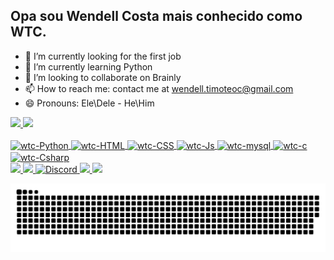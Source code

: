 ## Opa sou Wendell Costa mais conhecido como WTC.

- 🔭 I’m currently looking for the first job
- 🌱 I’m currently learning Python
- 👯 I’m looking to collaborate on Brainly
- 📫 How to reach me: contact me at wendell.timoteoc@gmail.com
- 😄 Pronouns: Ele\Dele - He\Him

 <div>
  <a href="https://github.com/wtc13">
  <img height = "180em" src = "https://github-readme-stats.vercel.app/api?username=wtc13&show_icons=true&theme=gruvbox&include_all_commits=true&count_private=true" />
  <img height = "180em" src = "https://github-readme-stats.vercel.app/api/top-langs/?username=wtc13&layout=compact&langs_count=7&theme=merko" />
</div>
<div style = "display: inline_block"> <br>
  <img align = "center" alt = "wtc-Python" height = "30" width = "40" src="https://cdn.jsdelivr.net/gh/devicons/devicon/icons/python/python-original.svg" />
  <img align = "center" alt = "wtc-HTML" height = "30" width = "40" src="https://cdn.jsdelivr.net/gh/devicons/devicon/icons/html5/html5-original.svg" />
  <img align = "center" alt = "wtc-CSS" height = "30" width = "40" src="https://cdn.jsdelivr.net/gh/devicons/devicon/icons/css3/css3-original.svg" />
  <img align = "center" alt = "wtc-Js" height = "30" width = "40" src="https://cdn.jsdelivr.net/gh/devicons/devicon/icons/javascript/javascript-original.svg" />
  <img align = "center" alt = "wtc-mysql" height = "30" width = "40" src="https://cdn.jsdelivr.net/gh/devicons/devicon/icons/mysql/mysql-original-wordmark.svg" />
  <img align = "center" alt = "wtc-c" height = "30" width = "40" src="https://cdn.jsdelivr.net/gh/devicons/devicon/icons/c/c-original.svg" />
  <img align = "center" alt = "wtc-Csharp" height = "30" width = "40" src="https://cdn.jsdelivr.net/gh/devicons/devicon/icons/csharp/csharp-original.svg" />
</div>
 <div> 
  <a href="https://www.youtube.com/channel/UCyJi_SjYaYfuxW_A2MoC09w" target="_blank"> <img src ="https://img.shields.io/badge/YouTube-FF0000?style=for-the-badge&logo=youtube&logoColor=white" target ="_blank "> </a>
  <a href="https://www.instagram.com/timotao13/" target="_blank"> <img src = "https://img.shields.io/badge/Instagram-E4405F?style=for-the-badge&logo=instagram&logoColor=white" target ="_blank "> </a>
<a href="https://discord.gg/tUK3rTY" target ="_blank"> <img alt="Discord" src="https://img.shields.io/discord/710100458357784577?label=Discord&logo=Discord&style=for-the-badge" target = "_blank"> </a>
<a href = "mailto: wendell.timoteoc@gmail.com " target ="_blank"> <img src = "https://img.shields.io/badge/Gmail-D14836?style=for-the-badge&logo=gmail&logoColor=white" target = "_blank"> </a> 
  <a href="https://www.linkedin.com/in/wendell-timoteo-costa-161a0a1b2/" target="_blank"> <img src = "https://img.shields.io/badge/LinkedIn-0077B5?style=for-the-badge&logo=linkedin&logoColor=white " target ="_blank "> </a> 
  
![Snake animation](https://github.com/wtc13/wtc13/blob/output/github-contribution-grid-snake.svg)
 
 
</div>
 
 
 
 
 
 
 
 
 
 
 
 
